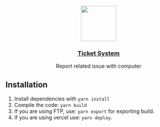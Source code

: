 <p align="center">
  <a href="tickets-tan.vercel.app">
    <img src="https://amine.im/favicon.svg" height="96">
    <h3 align="center">Ticket System</h3>
  </a>
  <p align="center">Report related issue with computer</p>
</p>

## Installation

1. Install dependencies with `yarn install`
2. Compile the code: `yarn build`
3. If you are using FTP, use: `yarn export` for exporting build.
4. If you are using vercel use: `yarn deploy`.
